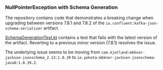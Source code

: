 ### NullPointerException with Schema Generation

The repository contains code that demonstrates a breaking change when upgrading between versions 7.8.1 and 7.8.2 of the 
`io.confluent:kafka-json-schema-serializer` artifact.

[SchemaGenerationTest.kt](src/test/kotlin/org/example/SchemaGenerationTest.kt) contains a test that fails with the latest version of the
artifact. Reverting to a previous minor version (7.8.1) resolves the issue.

The underlying issue seems to be moving from `com.kjetland:mbknor-jackson-jsonschema_2.13:1.0.39` to 
`io.yokota:mbknor-jackson-jsonschema-java8:1.0.39.2`.
